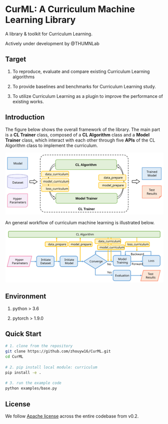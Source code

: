 # CurML: A Curriculum Machine Learning Library

A library & toolkit for Curriculum Learning.

Actively under development by @THUMNLab

## Target

1. To reproduce, evaluate and compare existing Curriculum Learning algorithms

2. To provide baselines and benchmarks for Curriculum Learning study.

3. To utilize Curriculum Learning as a plugin to improve the performance of existing works.

## Introduction

The figure below shows the overall framework of the library. The main part is a **CL Trainer** class, composed of a **CL Algorithm** class and a **Model Trainer** class, which interact with each other through five **APIs** of the CL Algorithm class to implement the curriculum.

<img src="./docs/img/framework.svg">

An general workflow of curriculum machine learning is illustrated below. 

<img src="./docs/img/flow.svg">

## Environment
1. python > 3.6

2. pytorch > 1.9.0

## Quick Start

``` bash
# 1. clone from the repository
git clone https://github.com/zhouyw16/CurML.git
cd CurML

# 2. pip install local module: curriculum
pip install -e .

# 3. run the example code
python examples/base.py
```

## License
We follow [Apache license](LICENSE) across the entire codebase from v0.2.